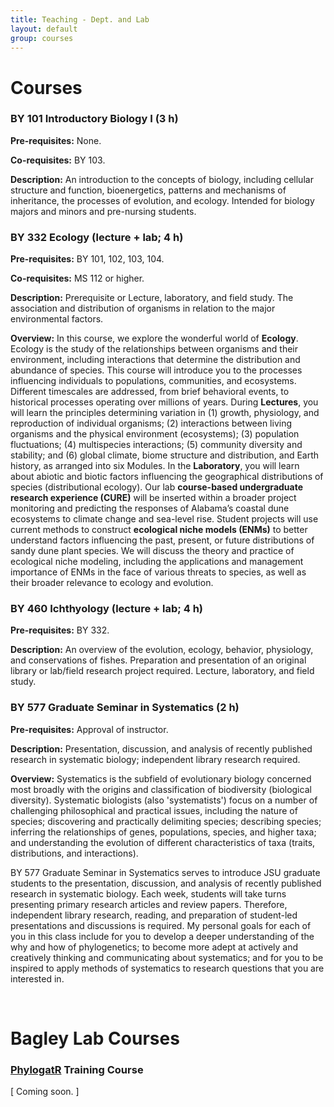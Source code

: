 ```yaml
---
title: Teaching - Dept. and Lab
layout: default
group: courses
---
```


# Courses

### BY 101 Introductory Biology I (3 h)

**Pre-requisites:** None.

**Co-requisites:** BY 103.

**Description:** An introduction to the concepts of biology, including cellular structure and function, bioenergetics, 
patterns and mechanisms of inheritance, the processes of evolution, and ecology. Intended for biology 
majors and minors and pre-nursing students.


### BY 332 Ecology (lecture + lab; 4 h)

**Pre-requisites:** BY 101, 102, 103, 104.

**Co-requisites:** MS 112 or higher.

**Description:** Prerequisite or Lecture, laboratory, and field study. The association and distribution of organisms in 
relation to the major environmental factors.

**Overview:** In this course, we explore the wonderful world of **Ecology**. Ecology is the study of the relationships between 
organisms 
and their environment, including interactions that determine the distribution and abundance of species. This course will 
introduce you to the processes influencing individuals to populations, communities, and ecosystems. Different timescales 
are addressed, from brief behavioral events, to historical processes operating over millions of years. During **Lectures**, 
you will learn the principles determining variation in (1) growth, physiology, and reproduction of individual organisms; 
(2) interactions between living organisms and the physical environment (ecosystems); (3) population fluctuations; (4) 
multispecies interactions; (5) community diversity and stability; and (6) global climate, biome structure and distribution, 
and Earth history, as arranged into six Modules. In the **Laboratory**, you will learn about abiotic and biotic factors influencing 
the geographical distributions of species (distributional ecology). Our lab **course-based undergraduate research experience 
(CURE)** will be inserted within a broader project monitoring and predicting the responses of Alabama’s coastal dune ecosystems 
to climate change and sea-level rise. Student projects will use current methods to construct **ecological niche models (ENMs)** 
to better understand factors influencing the past, present, or future distributions of sandy dune plant species. We will 
discuss the theory and practice of ecological niche modeling, including the applications and management importance of ENMs 
in the face of various threats to species, as well as their broader relevance to ecology and evolution.

### BY 460 Ichthyology (lecture + lab; 4 h)

**Pre-requisites:** BY 332.

**Description:** An overview of the evolution, ecology, behavior, physiology, and conservations of fishes. Preparation and 
presentation of an original library or lab/field research project required. Lecture, laboratory, and field study.

### BY 577 Graduate Seminar in Systematics (2 h)

**Pre-requisites:** Approval of instructor.

**Description:** Presentation, discussion, and analysis of recently published research in systematic biology; independent 
library research required.

**Overview:** Systematics is the subfield of evolutionary biology concerned most broadly with 
the origins and classification of biodiversity (biological diversity). Systematic biologists (also 'systematists') 
focus on a number of challenging philosophical and practical issues, including the nature of species; discovering 
and practically delimiting species; describing species; inferring the relationships of genes, populations, 
species, and higher taxa; and understanding the evolution of different characteristics of taxa (traits, distributions, and interactions). 

BY 577 Graduate Seminar in Systematics serves to introduce JSU graduate students to the presentation, 
discussion, and analysis of recently published research in systematic biology. Each week, students will take 
turns presenting primary research articles and review papers. Therefore, independent library research, reading, 
and preparation of student-led presentations and discussions is required. My personal goals for each of 
you in this class include for you to develop a deeper understanding of the why and how of phylogenetics; to 
become more adept at actively and creatively thinking and communicating about systematics; and for you 
to be inspired to apply methods of systematics to research questions that you are interested in.

<br/>

# Bagley Lab Courses

### [PhylogatR](https://phylogatr.org) Training Course

[ Coming soon. ]


